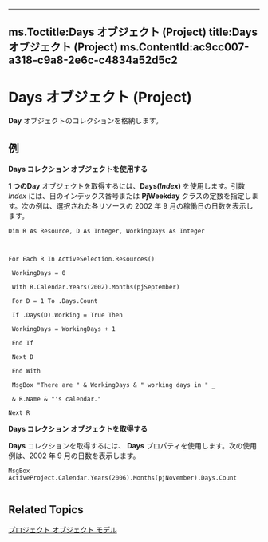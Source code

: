 

---
ms.Toctitle:Days オブジェクト (Project)
title:Days オブジェクト (Project)
ms.ContentId:ac9cc007-a318-c9a8-2e6c-c4834a52d5c2
---
# Days オブジェクト (Project)




**Day** オブジェクトのコレクションを格納します。

## 例
**Days コレクション オブジェクトを使用する**



**1 つのDay** オブジェクトを取得するには、**Days(***Index***)** を使用します。引数 *Index* には、日のインデックス番号または **PjWeekday** クラスの定数を指定します。次の例は、選択された各リソースの 2002 年 9 月の稼働日の日数を表示します。

```vba
Dim R As Resource, D As Integer, WorkingDays As Integer 

 

For Each R In ActiveSelection.Resources() 

 WorkingDays = 0 

 With R.Calendar.Years(2002).Months(pjSeptember) 

 For D = 1 To .Days.Count 

 If .Days(D).Working = True Then 

 WorkingDays = WorkingDays + 1 

 End If 

 Next D 

 End With 

 MsgBox "There are " & WorkingDays & " working days in " _ 

 & R.Name & "'s calendar." 

Next R
```




**Days コレクション オブジェクトを取得する**



**Days** コレクションを取得するには、 **Days** プロパティを使用します。次の使用例は、2002 年 9 月の日数を表示します。

```vba
MsgBox ActiveProject.Calendar.Years(2006).Months(pjNovember).Days.Count 


```




## Related Topics

[プロジェクト オブジェクト モデル](900b167b-88ec-ea88-15b7-27bb90c22ac6.md)




